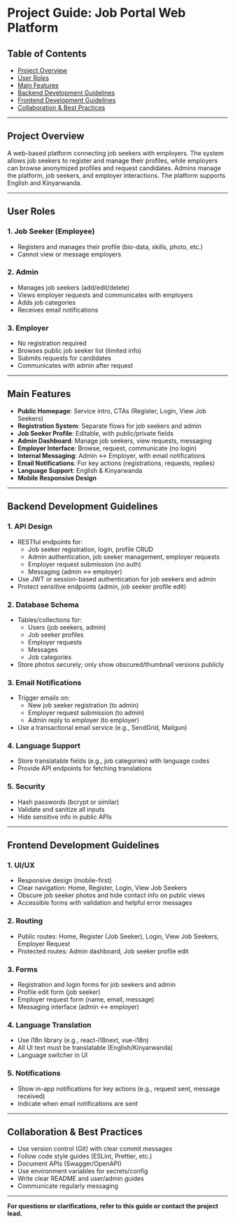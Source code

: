 # Project Guide: Job Portal Web Platform

## Table of Contents

- [Project Overview](#project-overview)
- [User Roles](#user-roles)
- [Main Features](#main-features)
- [Backend Development Guidelines](#backend-development-guidelines)
- [Frontend Development Guidelines](#frontend-development-guidelines)
- [Collaboration & Best Practices](#collaboration--best-practices)

---

## Project Overview

A web-based platform connecting job seekers with employers. The system allows job seekers to register and manage their profiles, while employers can browse anonymized profiles and request candidates. Admins manage the platform, job seekers, and employer interactions. The platform supports English and Kinyarwanda.

---

## User Roles

### 1. Job Seeker (Employee)

- Registers and manages their profile (bio-data, skills, photo, etc.)
- Cannot view or message employers

### 2. Admin

- Manages job seekers (add/edit/delete)
- Views employer requests and communicates with employers
- Adds job categories
- Receives email notifications

### 3. Employer

- No registration required
- Browses public job seeker list (limited info)
- Submits requests for candidates
- Communicates with admin after request

---

## Main Features

- **Public Homepage**: Service intro, CTAs (Register, Login, View Job Seekers)
- **Registration System**: Separate flows for job seekers and admin
- **Job Seeker Profile**: Editable, with public/private fields
- **Admin Dashboard**: Manage job seekers, view requests, messaging
- **Employer Interface**: Browse, request, communicate (no login)
- **Internal Messaging**: Admin ↔ Employer, with email notifications
- **Email Notifications**: For key actions (registrations, requests, replies)
- **Language Support**: English & Kinyarwanda
- **Mobile Responsive Design**

---

## Backend Development Guidelines

### 1. API Design

- RESTful endpoints for:
  - Job seeker registration, login, profile CRUD
  - Admin authentication, job seeker management, employer requests
  - Employer request submission (no auth)
  - Messaging (admin ↔ employer)
- Use JWT or session-based authentication for job seekers and admin
- Protect sensitive endpoints (admin, job seeker profile edit)

### 2. Database Schema

- Tables/collections for:
  - Users (job seekers, admin)
  - Job seeker profiles
  - Employer requests
  - Messages
  - Job categories
- Store photos securely; only show obscured/thumbnail versions publicly

### 3. Email Notifications

- Trigger emails on:
  - New job seeker registration (to admin)
  - Employer request submission (to admin)
  - Admin reply to employer (to employer)
- Use a transactional email service (e.g., SendGrid, Mailgun)

### 4. Language Support

- Store translatable fields (e.g., job categories) with language codes
- Provide API endpoints for fetching translations

### 5. Security

- Hash passwords (bcrypt or similar)
- Validate and sanitize all inputs
- Hide sensitive info in public APIs

---

## Frontend Development Guidelines

### 1. UI/UX

- Responsive design (mobile-first)
- Clear navigation: Home, Register, Login, View Job Seekers
- Obscure job seeker photos and hide contact info on public views
- Accessible forms with validation and helpful error messages

### 2. Routing

- Public routes: Home, Register (Job Seeker), Login, View Job Seekers, Employer Request
- Protected routes: Admin dashboard, Job seeker profile edit

### 3. Forms

- Registration and login forms for job seekers and admin
- Profile edit form (job seeker)
- Employer request form (name, email, message)
- Messaging interface (admin ↔ employer)

### 4. Language Translation

- Use i18n library (e.g., react-i18next, vue-i18n)
- All UI text must be translatable (English/Kinyarwanda)
- Language switcher in UI

### 5. Notifications

- Show in-app notifications for key actions (e.g., request sent, message received)
- Indicate when email notifications are sent

---

## Collaboration & Best Practices

- Use version control (Git) with clear commit messages
- Follow code style guides (ESLint, Prettier, etc.)
- Document APIs (Swagger/OpenAPI)
- Use environment variables for secrets/config
- Write clear README and user/admin guides
- Communicate regularly messaging

---

**For questions or clarifications, refer to this guide or contact the project lead.**
